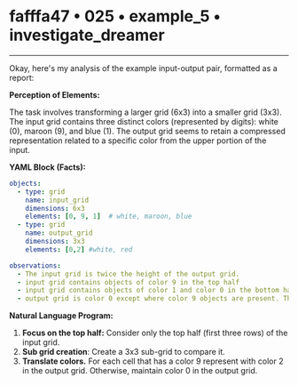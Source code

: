 # fafffa47 • 025 • example_5 • investigate_dreamer

---
Okay, here's my analysis of the example input-output pair, formatted as a report:

**Perception of Elements:**

The task involves transforming a larger grid (6x3) into a smaller grid (3x3). The input grid contains three distinct colors (represented by digits): white (0), maroon (9), and blue (1). The output grid seems to retain a compressed representation related to a specific color from the upper portion of the input.

**YAML Block (Facts):**



```yaml
objects:
  - type: grid
    name: input_grid
    dimensions: 6x3
    elements: [0, 9, 1]  # white, maroon, blue
  - type: grid
    name: output_grid
    dimensions: 3x3
    elements: [0,2] #white, red

observations:
  - The input grid is twice the height of the output grid.
  - input grid contains objects of color 9 in the top half
  - input grid contains objects of color 1 and color 0 in the bottom half
  - output grid is color 0 except where color 9 objects are present. There they are color 2.
```



**Natural Language Program:**

1.  **Focus on the top half:** Consider only the top half (first three rows) of the input grid.
2.  **Sub grid creation**: Create a 3x3 sub-grid to compare it.
3.  **Translate colors.** For each cell that has a color 9 represent with color 2 in the output grid. Otherwise, maintain color 0 in the output grid.


